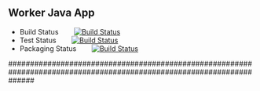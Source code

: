 ## Worker Java App

  * Build Status &nbsp;&nbsp;&nbsp;&nbsp;&nbsp;&nbsp; [![Build Status](http://34.82.89.17:8080/buildStatus/icon?job=instavote%2Fworker-build&subject=Build%20duration%20${duration}&subject=Build&color=blue)](http://34.82.89.17:8080/job/instavote/job/worker-build/)
  * Test Status &nbsp;&nbsp;&nbsp;&nbsp;&nbsp;&nbsp; [![Build Status](http://34.82.89.17:8080/buildStatus/icon?job=instavote%2Fworker-test&subject=Test%20duration%20${duration}&subject=Build&color=pink)](http://34.82.89.17:8080/job/instavote/job/worker-test/)
  * Packaging Status &nbsp;&nbsp;&nbsp;&nbsp;&nbsp;&nbsp; [![Build Status](http://34.82.89.17:8080/buildStatus/icon?job=instavote%2Fworker-package&subject=Package%20duration%20${duration}&subject=Build&color=yellow)](http://34.82.89.17:8080/job/instavote/job/worker-package/)

######################################################################################################################

